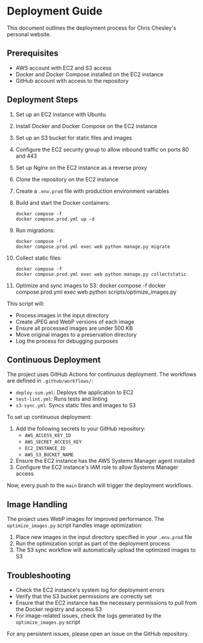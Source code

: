 # Deployment Guide

This document outlines the deployment process for Chris Chesley's personal website.

## Prerequisites

- AWS account with EC2 and S3 access
- Docker and Docker Compose installed on the EC2 instance
- GitHub account with access to the repository

## Deployment Steps

1. Set up an EC2 instance with Ubuntu
2. Install Docker and Docker Compose on the EC2 instance
3. Set up an S3 bucket for static files and images
4. Configure the EC2 security group to allow inbound traffic on ports 80 and 443
5. Set up Nginx on the EC2 instance as a reverse proxy
6. Clone the repository on the EC2 instance
7. Create a `.env.prod` file with production environment variables
8. Build and start the Docker containers:
   ```
   docker compose -f
   docker compose.prod.yml up -d
   ```

9. Run migrations:
   ```
   docker compose -f
   docker compose.prod.yml exec web python manage.py migrate
   ```

10. Collect static files:
    ```
    docker compose -f
    docker compose.prod.yml exec web python manage.py collectstatic
    ```

11. Optimize and sync images to S3:
    docker compose -f
    docker compose.prod.yml exec web python scripts/optimize_images.py

This script will:
- Process images in the input directory
- Create JPEG and WebP versions of each image
- Ensure all processed images are under 500 KB
- Move original images to a preservation directory
- Log the process for debugging purposes

## Continuous Deployment

The project uses GitHub Actions for continuous deployment. The workflows are defined in `.github/workflows/`:

- `deploy-ssm.yml`: Deploys the application to EC2
- `test-lint.yml`: Runs tests and linting
- `s3-sync.yml`: Syncs static files and images to S3

To set up continuous deployment:

1. Add the following secrets to your GitHub repository:
   - `AWS_ACCESS_KEY_ID`
   - `AWS_SECRET_ACCESS_KEY`
   - `EC2_INSTANCE_ID`
   - `AWS_S3_BUCKET_NAME`
2. Ensure the EC2 instance has the AWS Systems Manager agent installed
3. Configure the EC2 instance's IAM role to allow Systems Manager access

Now, every push to the `main` branch will trigger the deployment workflows.

## Image Handling

The project uses WebP images for improved performance. The `optimize_images.py` script handles image optimization:

1. Place new images in the input directory specified in your `.env.prod` file
2. Run the optimization script as part of the deployment process
3. The S3 sync workflow will automatically upload the optimized images to S3

## Troubleshooting

- Check the EC2 instance's system log for deployment errors
- Verify that the S3 bucket permissions are correctly set
- Ensure that the EC2 instance has the necessary permissions to pull from the Docker registry and access S3
- For image-related issues, check the logs generated by the `optimize_images.py` script

For any persistent issues, please open an issue on the GitHub repository.
